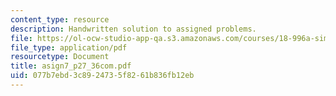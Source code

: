 ```yaml
---
content_type: resource
description: Handwritten solution to assigned problems.
file: https://ol-ocw-studio-app-qa.s3.amazonaws.com/courses/18-996a-simplicity-theory-spring-2004/077b7ebd3c8924735f8261b836fb12eb_asign7_p27_36com.pdf
file_type: application/pdf
resourcetype: Document
title: asign7_p27_36com.pdf
uid: 077b7ebd-3c89-2473-5f82-61b836fb12eb
---
```

